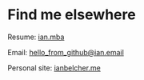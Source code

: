 # Find me elsewhere

Resume: [ian.mba](https://ian.mba)

Email: hello_from_github@ian.email

Personal site: [ianbelcher.me](https://ianbelcher.me)
